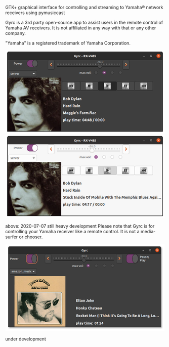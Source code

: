 GTK+ graphical interface for controlling and streaming to Yamaha® network receivers using pymusiccast

Gyrc is a 3rd party open-source app to assist users in the remote control of Yamaha AV receivers.  It
is not affiliated in any way with that or any other company.

"Yamaha" is a registered trademark of Yamaha Corporation.

![picture](images/gyrc02.png)
![picture](images/gyrc03.png)

above: 2020-07-07 still heavy development
Please note that Gyrc is for controlling your Yamaha receiver like a remote control.  It
is not a media-surfer or chooser.


![picture](images/gyrc01.png)

under development
